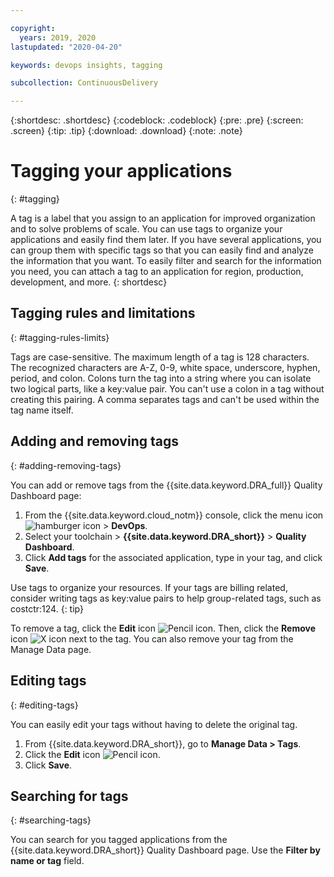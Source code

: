 ```yaml
---

copyright:
  years: 2019, 2020
lastupdated: "2020-04-20"

keywords: devops insights, tagging

subcollection: ContinuousDelivery

---
```


{:shortdesc: .shortdesc}
{:codeblock: .codeblock}
{:pre: .pre}
{:screen: .screen}
{:tip: .tip}
{:download: .download}
{:note: .note}

# Tagging your applications
{: #tagging}

A tag is a label that you assign to an application for improved organization and to solve problems of scale. You can use tags to organize your applications and easily find them later. If you have several applications, you can group them with specific tags so that you can easily find and analyze the information that you want. To easily filter and search for the information you need, you can attach a tag to an application for region, production, development, and more. 
{: shortdesc}


## Tagging rules and limitations
{: #tagging-rules-limits}

Tags are case-sensitive. The maximum length of a tag is 128 characters. The recognized characters are A-Z, 0-9, white space, underscore, hyphen, period, and colon. Colons turn the tag into a string where you can isolate two logical parts, like a key:value pair. You can't use a colon in a tag without creating this pairing. A comma separates tags and can't be used within the tag name itself.
<!-- the only different between these limitations and the resource limitations is that in DevOps Insights, the tags are case sensitive. -->

## Adding and removing tags
{: #adding-removing-tags}

You can add or remove tags from the {{site.data.keyword.DRA_full}} Quality Dashboard page:

1. From the {{site.data.keyword.cloud_notm}} console, click the menu icon ![hamburger icon](images/icon_hamburger.svg) > **DevOps**.
2. Select your toolchain > **{{site.data.keyword.DRA_short}}** > **Quality Dashboard**.
3. Click **Add tags** for the associated application, type in your tag, and click **Save**. 

Use tags to organize your resources. If your tags are billing related, consider writing tags as key:value pairs to help group-related tags, such as costctr:124.
{: tip}

To remove a tag, click the **Edit** icon ![Pencil icon](../icons/edit-tagging.svg). Then, click the **Remove** icon ![X icon](../icons/close-tagging.svg) next to the tag. You can also remove your tag from the Manage Data page. 

## Editing tags
{: #editing-tags}

You can easily edit your tags without having to delete the original tag. 

1. From {{site.data.keyword.DRA_short}}, go to **Manage Data > Tags**. 
2. Click the **Edit** icon ![Pencil icon](../icons/edit-tagging.svg). 
3. Click **Save**.  

## Searching for tags
{: #searching-tags}

You can search for you tagged applications from the {{site.data.keyword.DRA_short}} Quality Dashboard page. Use the **Filter by name or tag** field. 

